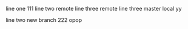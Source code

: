 line one 111
line two remote
line three remote
line three master local
yy

line two new branch 222
opop